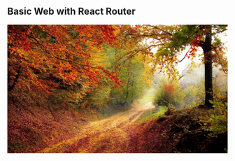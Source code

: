 Basic Web with React Router
---------------------------

![Screenshot](/public/images/autumn.jpg)


